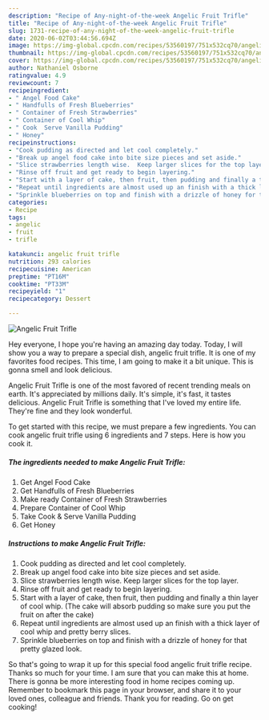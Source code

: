 ```yaml
---
description: "Recipe of Any-night-of-the-week Angelic Fruit Trifle"
title: "Recipe of Any-night-of-the-week Angelic Fruit Trifle"
slug: 1731-recipe-of-any-night-of-the-week-angelic-fruit-trifle
date: 2020-06-02T03:44:56.694Z
image: https://img-global.cpcdn.com/recipes/53560197/751x532cq70/angelic-fruit-trifle-recipe-main-photo.jpg
thumbnail: https://img-global.cpcdn.com/recipes/53560197/751x532cq70/angelic-fruit-trifle-recipe-main-photo.jpg
cover: https://img-global.cpcdn.com/recipes/53560197/751x532cq70/angelic-fruit-trifle-recipe-main-photo.jpg
author: Nathaniel Osborne
ratingvalue: 4.9
reviewcount: 7
recipeingredient:
- " Angel Food Cake"
- " Handfulls of Fresh Blueberries"
- " Container of Fresh Strawberries"
- " Container of Cool Whip"
- " Cook  Serve Vanilla Pudding"
- " Honey"
recipeinstructions:
- "Cook pudding as directed and let cool completely."
- "Break up angel food cake into bite size pieces and set aside."
- "Slice strawberries length wise.  Keep larger slices for the top layer."
- "Rinse off fruit and get ready to begin layering."
- "Start with a layer of cake, then fruit, then pudding and finally a thin layer of cool whip. (The cake will absorb pudding so make sure you put the fruit on after the cake)"
- "Repeat until ingredients are almost used up an finish with a thick layer of cool whip and pretty berry slices."
- "Sprinkle blueberries on top and finish with a drizzle of honey for that pretty glazed look."
categories:
- Recipe
tags:
- angelic
- fruit
- trifle

katakunci: angelic fruit trifle 
nutrition: 293 calories
recipecuisine: American
preptime: "PT16M"
cooktime: "PT33M"
recipeyield: "1"
recipecategory: Dessert

---
```



![Angelic Fruit Trifle](https://img-global.cpcdn.com/recipes/53560197/751x532cq70/angelic-fruit-trifle-recipe-main-photo.jpg)

Hey everyone, I hope you're having an amazing day today. Today, I will show you a way to prepare a special dish, angelic fruit trifle. It is one of my favorites food recipes. This time, I am going to make it a bit unique. This is gonna smell and look delicious.

Angelic Fruit Trifle is one of the most favored of recent trending meals on earth. It's appreciated by millions daily. It's simple, it's fast, it tastes delicious. Angelic Fruit Trifle is something that I've loved my entire life. They're fine and they look wonderful.




To get started with this recipe, we must prepare a few ingredients. You can cook angelic fruit trifle using 6 ingredients and 7 steps. Here is how you cook it.

<!--inarticleads1-->

##### The ingredients needed to make Angelic Fruit Trifle:

1. Get  Angel Food Cake
1. Get  Handfulls of Fresh Blueberries
1. Make ready  Container of Fresh Strawberries
1. Prepare  Container of Cool Whip
1. Take  Cook &amp; Serve Vanilla Pudding
1. Get  Honey




<!--inarticleads2-->

##### Instructions to make Angelic Fruit Trifle:

1. Cook pudding as directed and let cool completely.
1. Break up angel food cake into bite size pieces and set aside.
1. Slice strawberries length wise.  Keep larger slices for the top layer.
1. Rinse off fruit and get ready to begin layering.
1. Start with a layer of cake, then fruit, then pudding and finally a thin layer of cool whip. (The cake will absorb pudding so make sure you put the fruit on after the cake)
1. Repeat until ingredients are almost used up an finish with a thick layer of cool whip and pretty berry slices.
1. Sprinkle blueberries on top and finish with a drizzle of honey for that pretty glazed look.




So that's going to wrap it up for this special food angelic fruit trifle recipe. Thanks so much for your time. I am sure that you can make this at home. There is gonna be more interesting food in home recipes coming up. Remember to bookmark this page in your browser, and share it to your loved ones, colleague and friends. Thank you for reading. Go on get cooking!
